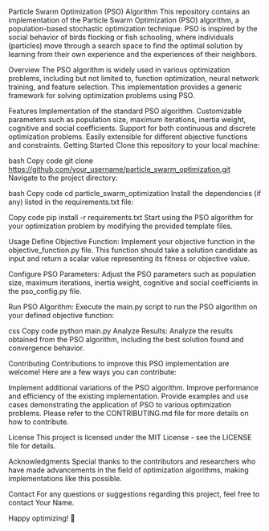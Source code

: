 
Particle Swarm Optimization (PSO) Algorithm
This repository contains an implementation of the Particle Swarm Optimization (PSO) algorithm, a population-based stochastic optimization technique. PSO is inspired by the social behavior of birds flocking or fish schooling, where individuals (particles) move through a search space to find the optimal solution by learning from their own experience and the experiences of their neighbors.

Overview
The PSO algorithm is widely used in various optimization problems, including but not limited to, function optimization, neural network training, and feature selection. This implementation provides a generic framework for solving optimization problems using PSO.

Features
Implementation of the standard PSO algorithm.
Customizable parameters such as population size, maximum iterations, inertia weight, cognitive and social coefficients.
Support for both continuous and discrete optimization problems.
Easily extensible for different objective functions and constraints.
Getting Started
Clone this repository to your local machine:

bash
Copy code
git clone https://github.com/your_username/particle_swarm_optimization.git
Navigate to the project directory:

bash
Copy code
cd particle_swarm_optimization
Install the dependencies (if any) listed in the requirements.txt file:

Copy code
pip install -r requirements.txt
Start using the PSO algorithm for your optimization problem by modifying the provided template files.

Usage
Define Objective Function: Implement your objective function in the objective_function.py file. This function should take a solution candidate as input and return a scalar value representing its fitness or objective value.

Configure PSO Parameters: Adjust the PSO parameters such as population size, maximum iterations, inertia weight, cognitive and social coefficients in the pso_config.py file.

Run PSO Algorithm: Execute the main.py script to run the PSO algorithm on your defined objective function:

css
Copy code
python main.py
Analyze Results: Analyze the results obtained from the PSO algorithm, including the best solution found and convergence behavior.

Contributing
Contributions to improve this PSO implementation are welcome! Here are a few ways you can contribute:

Implement additional variations of the PSO algorithm.
Improve performance and efficiency of the existing implementation.
Provide examples and use cases demonstrating the application of PSO to various optimization problems.
Please refer to the CONTRIBUTING.md file for more details on how to contribute.

License
This project is licensed under the MIT License - see the LICENSE file for details.

Acknowledgments
Special thanks to the contributors and researchers who have made advancements in the field of optimization algorithms, making implementations like this possible.

Contact
For any questions or suggestions regarding this project, feel free to contact Your Name.

Happy optimizing! 🚀